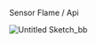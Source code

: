 Sensor Flame / Api

![Untitled Sketch_bb](https://github.com/DESFIANTO/Sensor-Flame_Api/assets/117556958/a54370c0-3c88-4a6a-8d18-9a6504047414)
